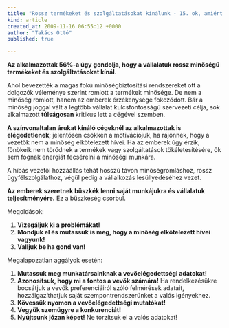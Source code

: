 ```yaml
---
title: "Rossz termékeket és szolgáltatásokat kínálunk - 15. ok, amiért utálják a főnököt"
kind: article
created_at: 2009-11-16 06:55:12 +0000
author: "Takács Ottó"
published: true

---
```

__Az alkalmazottak 56%-a úgy gondolja, hogy a vállalatuk rossz minőségű termékeket és szolgáltatásokat kínál.__

Ahol bevezették a magas fokú minőségbiztosítási rendszereket ott a dolgozók véleménye szerint romlott a termékek minősége. De nem a minőség romlott, hanem az emberek érzékenysége fokozódott. Bár a minőség joggal vált a legtöbb vállalat kulcsfontosságú szervezeti célja, sok alkalmazott __túlságosan__ kritikus lett a cégével szemben.

__A színvonaltalan árukat kínáló cégeknél az alkalmazottak is elégedetlenek__; jelentősen csökken a motivációjuk, ha rájönnek, hogy a vezetők nem a minőség elkötelezett hívei. Ha az emberek úgy érzik, főnökeik nem törődnek a termékek vagy szolgáltatások tökéletesítésére, ők sem fognak energiát fecsérelni a minőségi munkára.

A hibás vezetői hozzáállás tehát hosszú távon minőségromláshoz, rossz ügyfélszolgálathoz, végül pedig a vállalkozás lesüllyedéséhez vezet.

__Az emberek szeretnek büszkék lenni saját munkájukra és vállalatuk teljesítményére.__ Ez a büszkeség csorbul.

Megoldások:

1. __Vizsgáljuk ki a problémákat!__
2. __Mondjuk el és mutassuk is meg, hogy a minőség elkötelezett hívei vagyunk!__
3. __Valljuk be ha gond van!__

Megalapozatlan aggályok esetén:

1. __Mutassuk meg munkatársainknak a vevőelégedettségi  adatokat!__
2. __Azonosítsuk, hogy mi a fontos a vevők számára!__ Ha rendelkezésükre bocsátjuk a vevők preferenciáiról szóló felmérések adatait, hozzáigazíthatjuk saját szempontrendszerünket a valós igényekhez.
3. __Kövessük nyomon a vevőelégedettségi mutatókat!__
4. __Vegyük szemügyre a konkurenciát!__
5. __Nyújtsunk józan képet!__ Ne torzítsuk el a valós adatokat!

<div class='old-comments'></div>